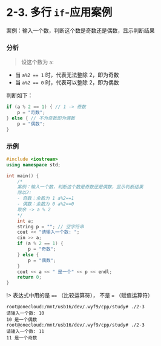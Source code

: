 # 2-3. 多行 `if`-应用案例

案例：输入一个数，判断这个数是奇数还是偶数，显示判断结果

### 分析

> 设这个数为 `a`:

- 当 `a%2 == 1` 时，代表无法整除 2，即为奇数
- 当 `a%2 == 0` 时，代表可以整除 2，即为偶数

判断如下：

```cpp
if (a % 2 == 1) { // 1 -> 奇数
    p = "奇数";
} else { // 不为奇数即为偶数
    p = "偶数";
}
```

### 示例

```cpp
#include <iostream>
using namespace std;

int main() {
    /*
    案例：输入一个数，判断这个数是奇数还是偶数，显示判断结果
    除以2:
    - 奇数：余数为 1 a%2==1
    - 偶数：余数为 0 a%2==0
    取余 -> a % 2
    */
    int a;
    string p = ""; // 空字符串
    cout << "请输入一个数: ";
    cin >> a;
    if (a % 2 == 1) {
        p = "奇数";
    } else {
        p = "偶数";
    }
    cout << a << " 是一个" << p << endl;
    return 0;
}
```

!> 表达式中用的是 `==` （比较运算符）， 不是 `=` （赋值运算符）

```output
root@onecloud:/mnt/usb16/dev/.wyf9/cpp/study# ./2-3
请输入一个数: 10
10 是一个偶数
root@onecloud:/mnt/usb16/dev/.wyf9/cpp/study# ./2-3
请输入一个数: 11
11 是一个奇数
```